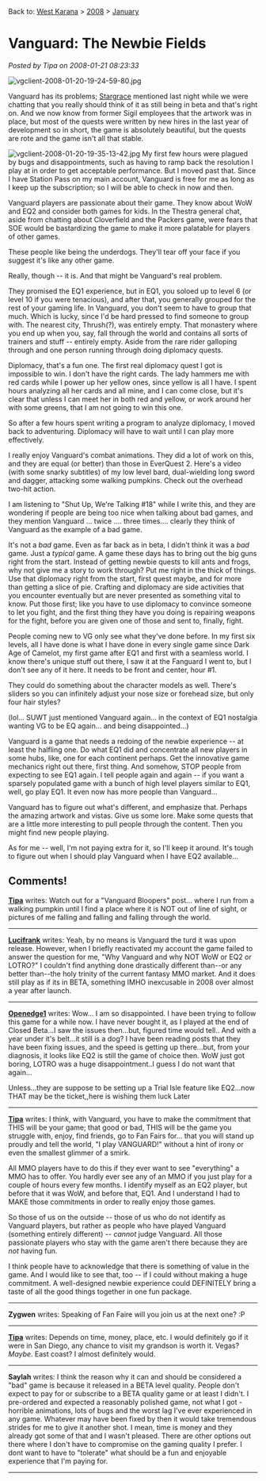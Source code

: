 Back to: [West Karana](/posts/westkarana.md) > [2008](/posts/2008/westkarana.md) > [January](./westkarana.md)
# Vanguard: The Newbie Fields

*Posted by Tipa on 2008-01-21 08:23:33*

![vgclient-2008-01-20-19-24-59-80.jpg](../../../uploads/2008/01/vgclient-2008-01-20-19-24-59-80.jpg)

Vanguard has its problems; [Stargrace](http://mmoquests.com/) mentioned last night while we were chatting that you really should think of it as still being in beta and that's right on. And we now know from former Sigil employees that the artwork was in place, but most of the quests were written by new hires in the last year of development so in short, the game is absolutely beautiful, but the quests are rote and the game isn't all that stable.

![vgclient-2008-01-20-19-35-13-42.jpg](../../../uploads/2008/01/vgclient-2008-01-20-19-35-13-42.jpg) My first few hours were plagued by bugs and disappointments, such as having to ramp back the resolution I play at in order to get acceptable performance. But I moved past that. Since I have Station Pass on my main account, Vanguard is free for me as long as I keep up the subscription; so I will be able to check in now and then.

Vanguard players are passionate about their game. They know about WoW and EQ2 and consider both games for kids. In the Thestra general chat, aside from chatting about Cloverfield and the Packers game, were fears that SOE would be bastardizing the game to make it more palatable for players of other games.

These people like being the underdogs. They'll tear off your face if you suggest it's like any other game.

Really, though -- it is. And that might be Vanguard's real problem.

They promised the EQ1 experience, but in EQ1, you soloed up to level 6 (or level 10 if you were tenacious), and after that, you generally grouped for the rest of your gaming life. In Vanguard, you don't seem to have to group that much. Which is lucky, since I'd be hard pressed to find someone to group with. The nearest city, Thrush(?), was entirely empty. That monastery where you end up when you, say, fall through the world and contains all sorts of trainers and stuff -- entirely empty. Aside from the rare rider galloping through and one person running through doing diplomacy quests.

Diplomacy, that's a fun one. The first real diplomacy quest I got is impossible to win. I don't have the right cards. The lady hammers me with red cards while I power up her yellow ones, since yellow is all I have. I spent hours analyzing all her cards and all mine, and I can come close, but it's clear that unless I can meet her in both red and yellow, or work around her with some greens, that I am not going to win this one. 

So after a few hours spent writing a program to analyze diplomacy, I moved back to adventuring. Diplomacy will have to wait until I can play more effectively. 

I really enjoy Vanguard's combat animations. They did a lot of work on this, and they are equal (or better) than those in EverQuest 2. Here's a video (with some snarky subtitles) of my low level bard, dual-wielding long sword and dagger, attacking some walking pumpkins. Check out the overhead two-hit action.

I am listening to "Shut Up, We're Talking #18" while I write this, and they are wondering if people are being too nice when talking about bad games, and they mention Vanguard ... twice .... three times.... clearly they think of Vanguard as the example of a bad game.

It's not a *bad* game. Even as far back as in beta, I didn't think it was a *bad* game. Just a *typical* game. A game these days has to bring out the big guns right from the start. Instead of getting newbie quests to kill ants and frogs, why not give me a story to work through? Put me right in the thick of things. Use that diplomacy right from the start, first quest maybe, and for more than getting a slice of pie. Crafting and diplomacy are side activities that you encounter eventually but are never presented as something vital to know. Put those first; like you have to use diplomacy to convince someone to let you fight, and the first thing they have you doing is repairing weapons for the fight, before you are given one of those and sent to, finally, fight.

People coming new to VG only see what they've done before. In my first six levels, all I have done is what I have done in every single game since Dark Age of Camelot, my first game after EQ1 and first with a seamless world. I know there's unique stuff out there, I saw it at the Fanguard I went to, but I don't see any of it here. It needs to be front and center, hour #1.

They could do something about the character models as well. There's sliders so you can infinitely adjust your nose size or forehead size, but only four hair styles?

(lol... SUWT just mentioned Vanguard again... in the context of EQ1 nostalgia wanting VG to be EQ again... and being disappointed...)

Vanguard is a game that needs a redoing of the newbie experience -- at least the halfling one. Do what EQ1 did and concentrate all new players in some hubs, like, one for each continent perhaps. Get the innovative game mechanics right out there, first thing. And somehow, STOP people from expecting to see EQ1 again. I tell people again and again -- if you want a sparsely populated game with a bunch of high level players similar to EQ1, well, go play EQ1. It even now has more people than Vanguard...

Vanguard has to figure out what's different, and emphasize that. Perhaps the amazing artwork and vistas. Give us some lore. Make some quests that are a little more interesting to pull people through the content. Then you might find new people playing.

As for me -- well, I'm not paying extra for it, so I'll keep it around. It's tough to figure out when I should play Vanguard when I have EQ2 available...

## Comments!

**[Tipa](https://chasingdings.com)** writes: Watch out for a "Vanguard Bloopers" post... where I run from a walking pumpkin until I find a place where it is NOT out of line of sight, or pictures of me falling and falling and falling through the world.

---

**[Lucifrank](http://tenfoldhate.com)** writes: Yeah, by no means is Vanguard the turd it was upon release. However, when I briefly reactivated my account the game failed to answer the question for me, "Why Vanguard and why NOT WoW or EQ2 or LOTRO?" I couldn't find anything done drastically different than--or any better than--the holy trinity of the current fantasy MMO market. And it does still play as if its in BETA, something IMHO inexcusable in 2008 over almost a year after launch.

---

**[Openedge1](http://Nonerightnow)** writes: Wow...
 I am so disappointed. I have been trying to follow this game for a while now. I have never bought it, as I played at the end of Closed Beta...I saw the issues then...but, figured time would tell..
 And with a year under it's belt...it still is a dog? I have been reading posts that they have been fixing issues, and the speed is getting up there...but, from your diagnosis, it looks like EQ2 is still the game of choice then. WoW just got boring, LOTRO was a huge disappointment..I guess I do not want that again...

 Unless...they are suppose to be setting up a Trial Isle feature like EQ2...now THAT may be the ticket,,here is wishing them luck
Later

---

**[Tipa](https://chasingdings.com)** writes: I think, with Vanguard, you have to make the commitment that THIS will be your game; that good or bad, THIS will be the game you struggle with, enjoy, find friends, go to Fan Fairs for... that you will stand up proudly and tell the world, "I play VANGUARD!" without a hint of irony or even the smallest glimmer of a smirk.

All MMO players have to do this if they ever want to see "everything" a MMO has to offer. You hardly ever see any of an MMO if you just play for a couple of hours every few months. I identify myself as an EQ2 player, but before that it was WoW, and before that, EQ1. And I understand I had to MAKE those commitments in order to really enjoy those games.

So those of us on the outside -- those of us who do not identify as Vanguard players, but rather as people who have played Vanguard (something entirely different) -- *cannot* judge Vanguard. All those passionate players who stay with the game aren't there because they are *not* having fun.

I think people have to acknowledge that there is something of value in the game. And I would like to see that, too -- if I could without making a huge commitment. A well-designed newbie experience could DEFINITELY bring a taste of all the good things together in one fun package.

---

**Zygwen** writes: Speaking of Fan Faire will you join us at the next one? :P

---

**[Tipa](https://chasingdings.com)** writes: Depends on time, money, place, etc. I would definitely go if it were in San Diego, any chance to visit my grandson is worth it. Vegas? *Maybe*. East coast? I almost definitely would.

---

**Saylah** writes: I think the reason why it can and should be considered a "bad" game is because it released in a BETA level quality. People don't expect to pay for or subscribe to a BETA quality game or at least I didn't. I pre-ordered and expected a reasonably polished game, not what I got - horrible animations, lots of bugs and the worst lag I've ever experienced in any game. Whatever may have been fixed by then it would take tremendous strides for me to give it another shot. I mean, time is money and they already got some of that and I wasn't pleased. There are other options out there where I don't have to compromise on the gaming quality I prefer. I dont want to have to "tolerate" what should be a fun and enjoyable experience that I'm paying for.

---

